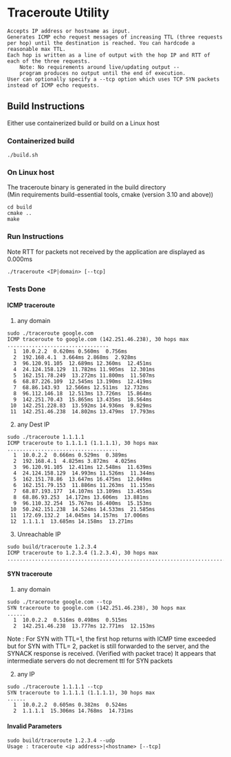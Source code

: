 # Traceroute Utility
    Accepts IP address or hostname as input.
    Generates ICMP echo request messages of increasing TTL (three requests per hop) until the destination is reached. You can hardcode a reasonable max TTL.
    Each hop is written as a line of output with the hop IP and RTT of each of the three requests.
        Note: No requirements around live/updating output -- 
        program produces no output until the end of execution.
    User can optionally specify a --tcp option which uses TCP SYN packets instead of ICMP echo requests.

## Build Instructions
Either use containerized build or build on a Linux host

### Containerized build
```
./build.sh
```

### On Linux host
The traceroute binary is generated in the build directory  
(Min requirements build-essential tools,  cmake (version 3.10 and above))
``` 
cd build
cmake ..
make 
```  

### Run Instructions
Note RTT for packets not received by the application are displayed as 0.000ms
```
./traceroute <IP|domain> [--tcp]
```

### Tests Done
#### ICMP traceroute
1. any domain
```
sudo ./traceroute google.com
ICMP traceroute to google.com (142.251.46.238), 30 hops max 
.................................
  1  10.0.2.2  0.620ms 0.560ms  0.756ms 
  2  192.168.4.1  3.664ms 2.868ms  2.928ms 
  3  96.120.91.105  12.689ms 12.360ms  12.451ms 
  4  24.124.158.129  11.782ms 11.905ms  12.301ms 
  5  162.151.78.249  13.272ms 11.800ms  11.507ms 
  6  68.87.226.109  12.545ms 13.190ms  12.419ms 
  7  68.86.143.93  12.566ms 12.511ms  12.732ms 
  8  96.112.146.18  12.513ms 13.726ms  15.864ms 
  9  142.251.70.43  15.865ms 13.435ms  18.564ms 
 10  142.251.228.83  13.592ms 14.936ms  9.829ms 
 11  142.251.46.238  14.802ms 13.479ms  17.793ms 
```

2. any Dest IP
```
sudo ./traceroute 1.1.1.1
ICMP traceroute to 1.1.1.1 (1.1.1.1), 30 hops max 
....................................
  1  10.0.2.2  0.666ms 0.529ms  0.389ms 
  2  192.168.4.1  4.825ms 3.872ms  4.025ms 
  3  96.120.91.105  12.411ms 12.548ms  11.639ms 
  4  24.124.158.129  14.993ms 11.526ms  11.344ms 
  5  162.151.78.86  13.647ms 16.475ms  12.049ms 
  6  162.151.79.153  11.886ms 11.263ms  11.155ms 
  7  68.87.193.177  14.107ms 13.109ms  13.455ms 
  8  68.86.93.253  14.172ms 13.606ms  13.881ms 
  9  96.110.32.254  15.767ms 16.400ms  15.153ms 
 10  50.242.151.238  14.524ms 14.533ms  21.585ms 
 11  172.69.132.2  14.045ms 14.157ms  17.006ms 
 12  1.1.1.1  13.685ms 14.158ms  13.271ms 
 ```

3. Unreachable IP
```
sudo build/traceroute 1.2.3.4
ICMP traceroute to 1.2.3.4 (1.2.3.4), 30 hops max 
.......................................................................................
```

#### SYN traceroute
1. any domain
```
sudo ./traceroute google.com --tcp
SYN traceroute to google.com (142.251.46.238), 30 hops max 
......
  1  10.0.2.2  0.516ms 0.498ms  0.515ms 
  2  142.251.46.238  13.777ms 12.771ms  12.153ms
```
Note : For SYN with TTL=1, the first hop returns with ICMP time exceeded  
       but for SYN with TTL= 2, packet is still forwarded to the server, and the SYNACK response is received. (Verified with packet trace)
       It appears that intermediate servers do not decrement ttl for SYN packets


2. any IP
```
sudo ./traceroute 1.1.1.1 --tcp
SYN traceroute to 1.1.1.1 (1.1.1.1), 30 hops max 
......
  1  10.0.2.2  0.605ms 0.382ms  0.524ms 
  2  1.1.1.1  15.306ms 14.768ms  14.731ms
```

#### Invalid Parameters
```
sudo build/traceroute 1.2.3.4 --udp
Usage : traceroute <ip address>|<hostname> [--tcp]
```
